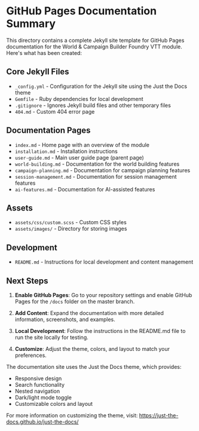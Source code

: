 # GitHub Pages Documentation Summary

This directory contains a complete Jekyll site template for GitHub Pages documentation for the World & Campaign Builder Foundry VTT module. Here's what has been created:

## Core Jekyll Files

- `_config.yml` - Configuration for the Jekyll site using the Just the Docs theme
- `Gemfile` - Ruby dependencies for local development
- `.gitignore` - Ignores Jekyll build files and other temporary files
- `404.md` - Custom 404 error page

## Documentation Pages

- `index.md` - Home page with an overview of the module
- `installation.md` - Installation instructions
- `user-guide.md` - Main user guide page (parent page)
- `world-building.md` - Documentation for the world building features
- `campaign-planning.md` - Documentation for campaign planning features
- `session-management.md` - Documentation for session management features
- `ai-features.md` - Documentation for AI-assisted features

## Assets

- `assets/css/custom.scss` - Custom CSS styles
- `assets/images/` - Directory for storing images

## Development

- `README.md` - Instructions for local development and content management

## Next Steps

1. **Enable GitHub Pages**: Go to your repository settings and enable GitHub Pages for the `/docs` folder on the master branch.

2. **Add Content**: Expand the documentation with more detailed information, screenshots, and examples.

3. **Local Development**: Follow the instructions in the README.md file to run the site locally for testing.

4. **Customize**: Adjust the theme, colors, and layout to match your preferences.

The documentation site uses the Just the Docs theme, which provides:
- Responsive design
- Search functionality
- Nested navigation
- Dark/light mode toggle
- Customizable colors and layout

For more information on customizing the theme, visit: https://just-the-docs.github.io/just-the-docs/